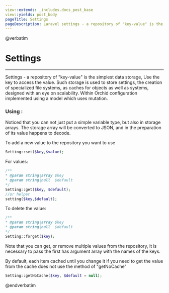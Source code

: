 ```yaml
---
view::extends: _includes.docs_post_base
view::yields: post_body
pageTitle: Settings
pageDescription: Laravel settings - a repository of "key-value" is the simplest data storage
---
```

@verbatim
# Settings
----------

Settings - a repository of "key-value" is the simplest data storage,
Use the key to access the value. Such storage is used to store settings,
 the creation of specialized file systems, as caches for objects as well as systems,
designed with an eye on scalability. Within Orchid configuration implemented using a model which uses mutation.
### Using :
	

Noticed that you can not just put a simple variable type, but also in storage arrays.
The storage array will be converted to JSON, and in the preparation of its value happens to decode.


To add a new value to the repository you want to use
```php
Setting::set($key,$value);
```

For values:
```php
/**
* @param string|array $key
* @param string|null  $default
*/
Setting::get($key, $default);
//or helper
setting($key,$default);
```

To delete the value:
```php
/**
* @param string|array $key      
* @param string|null  $default
*/
Setting::forget($key);
```


Note that you can get, or remove multiple values ​​from the repository, it is necessary to pass the first has argument array with the names of the keys.


By default, each item cached until you change it if you need to get the value from the cache does not use the method of "getNoCache"
```php
Setting::getNoCache($key, $default = null);
```
@endverbatim
